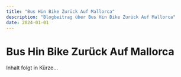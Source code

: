 ```yaml
---
title: "Bus Hin Bike Zurück Auf Mallorca"
description: "Blogbeitrag über Bus Hin Bike Zurück Auf Mallorca"
date: 2024-01-01
---
```


# Bus Hin Bike Zurück Auf Mallorca

Inhalt folgt in Kürze...
